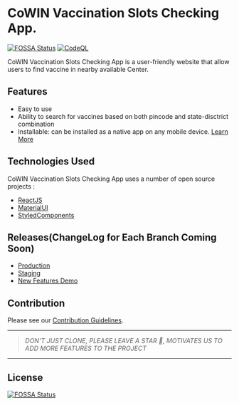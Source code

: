 # CoWIN Vaccination Slots Checking App.
[![FOSSA Status](https://app.fossa.com/api/projects/git%2Bgithub.com%2Fstephin007%2FCowin-Vaccine-Availablity-Checker.svg?type=shield)](https://app.fossa.com/projects/git%2Bgithub.com%2Fstephin007%2FCowin-Vaccine-Availablity-Checker?ref=badge_shield)  [![CodeQL](https://github.com/stephin007/Cowin-Vaccine-Availablity-Checker/actions/workflows/codeql-analysis.yml/badge.svg?branch=NEW-UI)](https://github.com/stephin007/Cowin-Vaccine-Availablity-Checker/actions/workflows/codeql-analysis.yml)


CoWIN Vaccination Slots Checking App is a user-friendly website
that allow users to find vaccine in nearby available Center.

## Features

- Easy to use
- Ability to search for vaccines based on both pincode and state-disctrict combination
- Installable: can be installed as a native app on any mobile device. [Learn More](https://medium.com/progressivewebapps/how-to-install-a-pwa-to-your-device-68a8d37fadc1)

## Technologies Used

CoWIN Vaccination Slots Checking App uses a number of open source projects :

- [ReactJS](https://reactjs.org)
- [MaterialUI](https://material-ui.com/)
- [StyledComponents](https://www.styled-components.com/)

## Releases(ChangeLog for Each Branch Coming Soon)

- [Production](https://cowinvaccinetracker.forcommunity.tech/)
- [Staging](https://cowin-vaccine-availablity-checker.vercel.app/)
- [New Features Demo](https://cowinvaccinetracker.stephinreji.me/)

## Contribution

Please see our [Contribution Guidelines](./CONTRIBUTING.md).

---

> _DON'T JUST CLONE, PLEASE LEAVE A STAR 🌟, MOTIVATES US TO ADD MORE FEATURES TO THE PROJECT_

---


## License
[![FOSSA Status](https://app.fossa.com/api/projects/git%2Bgithub.com%2Fstephin007%2FCowin-Vaccine-Availablity-Checker.svg?type=large)](https://app.fossa.com/projects/git%2Bgithub.com%2Fstephin007%2FCowin-Vaccine-Availablity-Checker?ref=badge_large)

